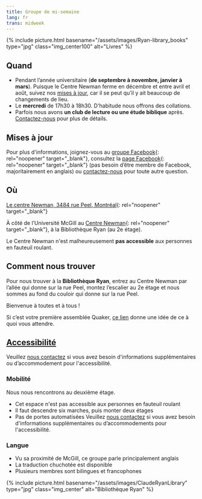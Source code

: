 ```yaml
---
title: Groupe de mi-semaine
lang: fr
trans: midweek
---
```

{% include picture.html basename="/assets/images/Ryan-library_books" type="jpg" class="img_center100" alt="Livres" %}

## Quand
* Pendant l’année universitaire (**de septembre à novembre, janvier à mars**). Puisque le Centre Newman ferme en décembre et entre avril et août, suivez nos [mises à jour](#misesàjour), car il se peut qu’il y ait beaucoup de changements de lieu.
* Le **mercredi** de 17h30 à 18h30. D'habitude nous offrons des collations.
* Parfois nous avons **un club de lecture ou une étude biblique** après. [Contactez-nous](/contact-fr) pour plus de détails.

## Mises à jour <span class="stanchor"><a name="misesàjour"></a></span>
Pour plus d'informations, joignez-vous au [groupe Facebook](https://www.facebook.com/groups/mtlmidweek/){: rel="noopener" target="_blank"}, consultez la [page Facebook](https://www.facebook.com/MontrealQuakers/){: rel="noopener" target="_blank"} (pas besoin d’être membre de Facebook, majoritairement en anglais) ou [contactez-nous](/contact-fr) pour toute autre question.
## Où
[Le centre Newman, 3484 rue Peel, Montréal](https://goo.gl/maps/MeQqk7m8Hegzx9Sz8){: rel="noopener" target="_blank"}

À côté de l’Université McGill au [Centre Newman](https://goo.gl/maps/MeQqk7m8Hegzx9Sz8){: rel="noopener" target="_blank"}, à la <i class="fas fa-book"></i> Bibliothèque Ryan (au 2e étage). 

Le Centre Newman n'est malheureusement **pas accessible** aux personnes en fauteuil roulant.
## Comment nous trouver
Pour nous trouver à la **Bibliothèque Ryan**, entrez au Centre Newman par l’allée qui donne sur la rue Peel, montez l’escalier au 2e étage et nous sommes au fond du couloir qui donne sur la rue Peel.

Bienvenue à toutes et à tous !

Si c’est votre première assemblée Quaker, [ce lien](/a_propos) donne une idée de ce à quoi vous attendre.

## [Accessibilité](/accessibilité) <span class="stanchor"><a name="accessibilité"></a></span>
Veuillez [nous contactez](/contact-fr) si vous avez besoin d'informations supplémentaires ou d’accommodement pour l'accessibilité.
### Mobilité
Nous nous rencontrons au deuxième étage.
* Cet espace n'est pas accessible aux personnes en fauteuil roulant
* Il faut descendre six marches, puis monter deux étages
* Pas de portes automatisées
Veuillez [nous contactez](/contact-fr) si vous avez besoin d'informations supplémentaires ou d’accommodements pour l'accessibilité.

### Langue
* Vu sa proximité de McGill, ce groupe parle principalement anglais
* La traduction chuchotée est disponible
* Plusieurs membres sont bilingues et francophones

{% include picture.html basename="/assets/images/ClaudeRyanLibrary" type="jpg" class="img_center" alt="Bibliothèque Ryan" %}
